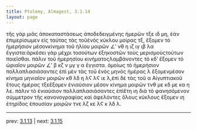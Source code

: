 ```yaml
---
title: Ptolemy, Almagest, 3.1.14
layout: page
---
```


τῆς γὰρ μιᾶς ἀποκαταστάσεως ἀποδεδειγμένης ἡμερῶν τξε ιδ μη, ἐὰν ἐπιμερίσωμεν εἰς ταύτας τὰς τοῦἑνὸς κύκλου μοίρας τξ, ἕξομεν τὸ ἡμερήσιον μέσονκίνημα τοῦ ἡλίου μοιρῶν ∠ʹ νθ η ιζ ιγ ιβ λα ἔγγιστα:ἀρκέσει γὰρ μέχρι τοσούτων ἑξηκοστῶν τοὺς μερισμοὺςτούτων ποιεῖσθαι. πάλιν τοῦ ἡμερησίου κινήματοςλαμβάνοντες τὸ κδʹ ἕξομεν τὸ ὡριαῖον μοιρῶν ∠ʹ β κζ ν μγ γ α ἔγγιστα. ὁμοίως τὸ ἡμερήσιον πολλαπλασιάσαντες ἐπὶ μὲν τὰς τοῦ ἑνὸς μηνὸς ἡμέρας λ ἕξομενμέσον κίνημα μηνιαῖον μοιρῶν κθ λδ η λϚ λϚ ιε λ,ἐπὶ δὲ τὰς τοῦ α Αἰγυπτιακοῦ ἔτους ἡμέρας τξεἕξομεν ἐνιαύσιον μέσον κίνημα μοιρῶν τνθ με κδ με κα η λε. πάλιν τὸ ἐνιαύσιον πολλαπλασιάσαντες ἐπὶἔτη ιη διὰ τὸ φανησόμενον σύμμετρον τῆς κανονογραφίας καὶ ἀφελόντες ὅλους κύκλους ἕξομεν ιη ἐτηρίδος ἐπουσίαν μοιρῶν τνε λζ κε λϚ κ λδ λ.

---

prev: [3.1.13](../3.1.13/) | next: [3.1.15](../3.1.15/)

